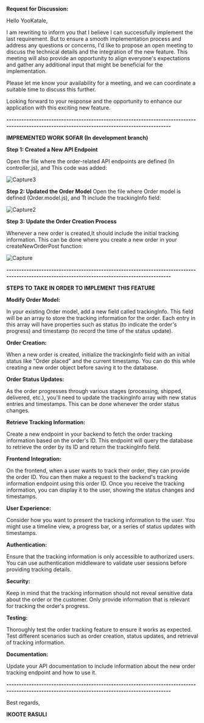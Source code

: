 ****Request for Discussion:****

Hello YooKatale,

I am rewriting to inform you that I believe I can successfully implement the last requirement. But to ensure a smooth implementation process and address any questions or concerns, I'd like to propose an open meeting to discuss the technical details and the integration of the new feature. This meeting will also provide an opportunity to align everyone's expectations and gather any additional input that might be beneficial for the implementation.

Please let me know your availability for a meeting, and we can coordinate a suitable time to discuss this further.

Looking forward to your response and the opportunity to enhance our application with this exciting new feature.

****----------------------------------------------------------------------------------------------------------------------------------------------****


****IMPREMENTED WORK SOFAR (In development branch)****

**Step 1: Created a New API Endpoint**

Open the file where the order-related API endpoints are defined (In controller.js), and This code was added:

![Capture3](https://github.com/YooKatale/yookatale-backend/assets/96288581/11255ff1-7163-4842-a373-0bcdd3f6ec7b)

**Step 2: Updated the Order Model**
Open the file where Order model is defined (Order.model.js), and Tt include the trackingInfo field:

![Capture2](https://github.com/YooKatale/yookatale-backend/assets/96288581/0ee77cd5-8a92-4fe8-846a-2431372f1691)


**Step 3: Update the Order Creation Process**

Whenever a new order is created,It should include the initial tracking information. This can be done where you create a new order in your createNewOrderPost function:

![Capture](https://github.com/YooKatale/yookatale-backend/assets/96288581/18203180-4173-4577-aa41-dc263ea6f2e5)




****----------------------------------------------------------------------------------------------------------------------------------------------****

**STEPS TO TAKE IN ORDER TO IMPLEMENT THIS FEATURE**

**Modify Order Model:**

In your existing Order model, add a new field called trackingInfo. This field will be an array to store the tracking information for the order. Each entry in this array will have properties such as status (to indicate the order's progress) and timestamp (to record the time of the status update).

**Order Creation:**

When a new order is created, initialize the trackingInfo field with an initial status like "Order placed" and the current timestamp. You can do this while creating a new order object before saving it to the database.

**Order Status Updates:**

As the order progresses through various stages (processing, shipped, delivered, etc.), you'll need to update the trackingInfo array with new status entries and timestamps. This can be done whenever the order status changes.

**Retrieve Tracking Information:**

Create a new endpoint in your backend to fetch the order tracking information based on the order's ID. This endpoint will query the database to retrieve the order by its ID and return the trackingInfo field.

**Frontend Integration:**

On the frontend, when a user wants to track their order, they can provide the order ID. You can then make a request to the backend's tracking information endpoint using this order ID. Once you receive the tracking information, you can display it to the user, showing the status changes and timestamps.

**User Experience:**

Consider how you want to present the tracking information to the user. You might use a timeline view, a progress bar, or a series of status updates with timestamps.

**Authentication:**

Ensure that the tracking information is only accessible to authorized users. You can use authentication middleware to validate user sessions before providing tracking details.

**Security:**

Keep in mind that the tracking information should not reveal sensitive data about the order or the customer. Only provide information that is relevant for tracking the order's progress.

**Testing:**

Thoroughly test the order tracking feature to ensure it works as expected. Test different scenarios such as order creation, status updates, and retrieval of tracking information.

**Documentation:**

Update your API documentation to include information about the new order tracking endpoint and how to use it.

****----------------------------------------------------------------------------------------------------------------------------------------------****

Best regards,

**IKOOTE RASULI**
